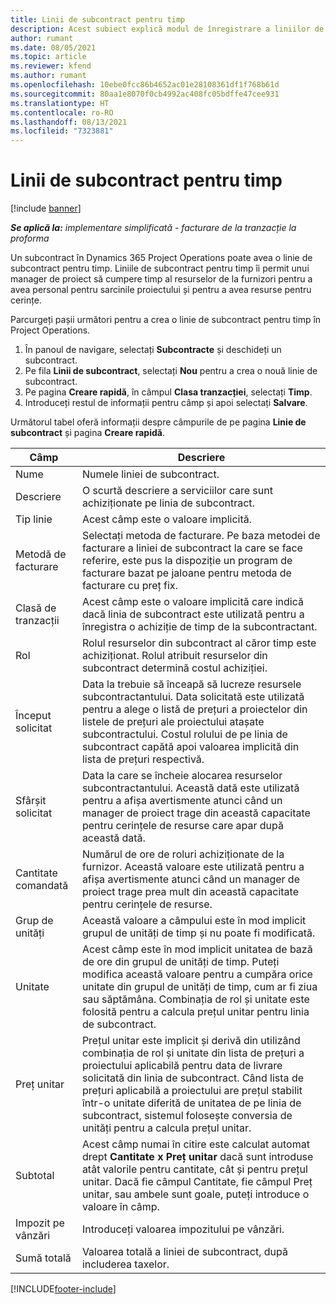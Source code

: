 ```yaml
---
title: Linii de subcontract pentru timp
description: Acest subiect explică modul de înregistrare a liniilor de subcontract pentru timp și înregistrarea achizițiilor de timp de la furnizori.
author: rumant
ms.date: 08/05/2021
ms.topic: article
ms.reviewer: kfend
ms.author: rumant
ms.openlocfilehash: 10ebe0fcc86b4652ac01e28108361df1f768b61d
ms.sourcegitcommit: 80aa1e8070f0cb4992ac408fc05bdffe47cee931
ms.translationtype: HT
ms.contentlocale: ro-RO
ms.lasthandoff: 08/13/2021
ms.locfileid: "7323881"
---
```

# <a name="subcontract-lines-for-time"></a>Linii de subcontract pentru timp

[!include [banner](../../includes/dataverse-preview.md)]

_**Se aplică la:** implementare simplificată - facturare de la tranzacție la proforma_

Un subcontract în Dynamics 365 Project Operations poate avea o linie de subcontract pentru timp. Liniile de subcontract pentru timp îi permit unui manager de proiect să cumpere timp al resurselor de la furnizori pentru a avea personal pentru sarcinile proiectului și pentru a avea resurse pentru cerințe.

Parcurgeți pașii următori pentru a crea o linie de subcontract pentru timp în Project Operations.

1. În panoul de navigare, selectați **Subcontracte** și deschideți un subcontract.
2. Pe fila **Linii de subcontract**, selectați **Nou** pentru a crea o nouă linie de subcontract.
3. Pe pagina **Creare rapidă**, în câmpul **Clasa tranzacției**, selectați **Timp**.
4. Introduceți restul de informații pentru câmp și apoi selectați **Salvare**.

  Următorul tabel oferă informații despre câmpurile de pe pagina **Linie de subcontract** și pagina **Creare rapidă**.

| **Câmp** | **Descriere** |
| --- | --- |
| Nume | Numele liniei de subcontract. |
| Descriere | O scurtă descriere a serviciilor care sunt achiziționate pe linia de subcontract. | 
| Tip linie | Acest câmp este o valoare implicită.  |
| Metodă de facturare | Selectați metoda de facturare. Pe baza metodei de facturare a liniei de subcontract la care se face referire, este pus la dispoziție un program de facturare bazat pe jaloane pentru metoda de facturare cu preț fix. |
| Clasă de tranzacții | Acest câmp este o valoare implicită care indică dacă linia de subcontract este utilizată pentru a înregistra o achiziție de timp de la subcontractant. |
| Rol | Rolul resurselor din subcontract al căror timp este achiziționat. Rolul atribuit resurselor din subcontract determină costul achiziției. |
| Început solicitat | Data la trebuie să înceapă să lucreze resursele subcontractantului. Data solicitată este utilizată pentru a alege o listă de prețuri a proiectelor din listele de prețuri ale proiectului atașate subcontractului. Costul rolului de pe linia de subcontract capătă apoi valoarea implicită din lista de prețuri respectivă. |
| Sfârșit solicitat | Data la care se încheie alocarea resurselor subcontractantului. Această dată este utilizată pentru a afișa avertismente atunci când un manager de proiect trage din această capacitate pentru cerințele de resurse care apar după această dată. |
| Cantitate comandată | Numărul de ore de roluri achiziționate de la furnizor. Această valoare este utilizată pentru a afișa avertismente atunci când un manager de proiect trage prea mult din această capacitate pentru cerințele de resurse. |
| Grup de unități | Această valoare a câmpului este în mod implicit grupul de unități de timp și nu poate fi modificată.  |
| Unitate | Acest câmp este în mod implicit unitatea de bază de ore din grupul de unități de timp. Puteți modifica această valoare pentru a cumpăra orice unitate din grupul de unități de timp, cum ar fi ziua sau săptămâna. Combinația de rol și unitate este folosită pentru a calcula prețul unitar pentru linia de subcontract. |
| Preț unitar | Prețul unitar este implicit și derivă din utilizând combinația de rol și unitate din lista de prețuri a proiectului aplicabilă pentru data de livrare solicitată din linia de subcontract. Când lista de prețuri aplicabilă a proiectului are prețul stabilit într-o unitate diferită de unitatea de pe linia de subcontract, sistemul folosește conversia de unități pentru a calcula prețul unitar. |
| Subtotal | Acest câmp numai în citire este calculat automat drept **Cantitate x Preț unitar** dacă sunt introduse atât valorile pentru cantitate, cât și pentru prețul unitar. Dacă fie câmpul Cantitate, fie câmpul Preț unitar, sau ambele sunt goale, puteți introduce o valoare în câmp. |
| Impozit pe vânzări |  Introduceți valoarea impozitului pe vânzări. |
| Sumă totală | Valoarea totală a liniei de subcontract, după includerea taxelor. |


[!INCLUDE[footer-include](../../includes/footer-banner.md)]
